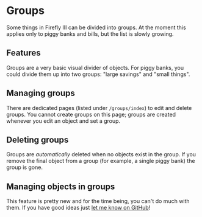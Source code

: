 # Groups

Some things in Firefly III can be divided into groups. At the moment this applies only to piggy banks and bills, but the list is slowly growing.

## Features

Groups are a very basic visual divider of objects. For piggy banks, you could divide them up into two groups: "large savings" and "small things".

## Managing groups

There are dedicated pages (listed under `/groups/index`) to edit and delete groups. You cannot create groups on this page; groups are created whenever you edit an object and set a group.

## Deleting groups

Groups are _automatically_ deleted when no objects exist in the group. If you remove the final object from a group (for example, a single piggy bank) the group is gone.

## Managing objects in groups

This feature is pretty new and for the time being, you can't do much with them. If you have good ideas just [let me know on GitHub](https://github.com/firefly-iii/firefly-iii/issues)!

